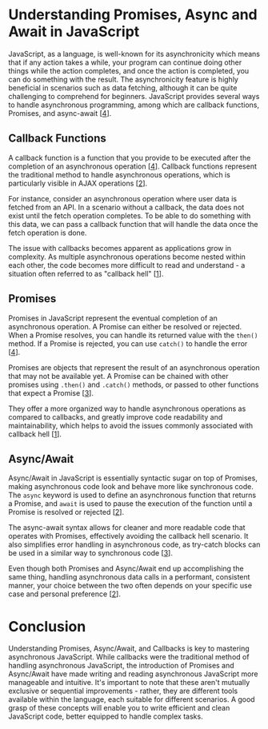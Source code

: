 # Understanding Promises, Async and Await in JavaScript

JavaScript, as a language, is well-known for its asynchronicity which means that if any action takes a while, your program can continue doing other things while the action completes, and once the action is completed, you can do something with the result. The asynchronicity feature is highly beneficial in scenarios such as data fetching, although it can be quite challenging to comprehend for beginners. JavaScript provides several ways to handle asynchronous programming, among which are callback functions, Promises, and async-await [[4](https://dev.to/nas5w/asynchronous-javascript-how-callbacks-promises-and-async-await-work-1f7p)].

## Callback Functions

A callback function is a function that you provide to be executed after the completion of an asynchronous operation [[4](https://dev.to/nas5w/asynchronous-javascript-how-callbacks-promises-and-async-await-work-1f7p)]. Callback functions represent the traditional method to handle asynchronous operations, which is particularly visible in AJAX operations [[2](https://itnext.io/javascripts-async-await-versus-promise-the-great-debate-6308cb2e10b3)].

For instance, consider an asynchronous operation where user data is fetched from an API. In a scenario without a callback, the data does not exist until the fetch operation completes. To be able to do something with this data, we can pass a callback function that will handle the data once the fetch operation is done.

The issue with callbacks becomes apparent as applications grow in complexity. As multiple asynchronous operations become nested within each other, the code becomes more difficult to read and understand - a situation often referred to as "callback hell" [[1](https://overclocked.medium.com/truly-understanding-javascript-promises-await-and-async-f3f51e283554)].

## Promises

Promises in JavaScript represent the eventual completion of an asynchronous operation. A Promise can either be resolved or rejected. When a Promise resolves, you can handle its returned value with the `then()` method. If a Promise is rejected, you can use `catch()` to handle the error [[4](https://dev.to/nas5w/asynchronous-javascript-how-callbacks-promises-and-async-await-work-1f7p)].

Promises are objects that represent the result of an asynchronous operation that may not be available yet. A Promise can be chained with other promises using `.then()` and `.catch()` methods, or passed to other functions that expect a Promise [[3](https://www.linkedin.com/advice/1/what-some-best-practices-tips-writing-clean-readable-async)].

They offer a more organized way to handle asynchronous operations as compared to callbacks, and greatly improve code readability and maintainability, which helps to avoid the issues commonly associated with callback hell [[1](https://overclocked.medium.com/truly-understanding-javascript-promises-await-and-async-f3f51e283554)].

## Async/Await

Async/Await in JavaScript is essentially syntactic sugar on top of Promises, making asynchronous code look and behave more like synchronous code. The `async` keyword is used to define an asynchronous function that returns a Promise, and `await` is used to pause the execution of the function until a Promise is resolved or rejected [[2](https://itnext.io/javascripts-async-await-versus-promise-the-great-debate-6308cb2e10b3)].

The async-await syntax allows for cleaner and more readable code that operates with Promises, effectively avoiding the callback hell scenario. It also simplifies error handling in asynchronous code, as try-catch blocks can be used in a similar way to synchronous code [[3](https://www.linkedin.com/advice/1/what-some-best-practices-tips-writing-clean-readable-async)].

Even though both Promises and Async/Await end up accomplishing the same thing, handling asynchronous data calls in a performant, consistent manner, your choice between the two often depends on your specific use case and personal preference [[2](https://itnext.io/javascripts-async-await-versus-promise-the-great-debate-6308cb2e10b3)].

# Conclusion

Understanding Promises, Async/Await, and Callbacks is key to mastering asynchronous JavaScript. While callbacks were the traditional method of handling asynchronous JavaScript, the introduction of Promises and Async/Await have made writing and reading asynchronous JavaScript more manageable and intuitive. It's important to note that these aren't mutually exclusive or sequential improvements - rather, they are different tools available within the language, each suitable for different scenarios. A good grasp of these concepts will enable you to write efficient and clean JavaScript code, better equipped to handle complex tasks.
